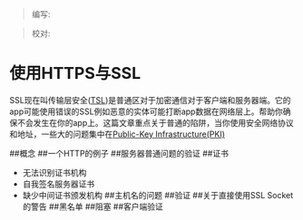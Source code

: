 > 编写:

> 校对:

# 使用HTTPS与SSL
SSL现在叫传输层安全([TSL](http://en.wikipedia.org/wiki/Transport_Layer_Security))是普通区对于加密通信对于客户端和服务器端。它的app可能使用错误的SSL例如恶意的实体可能打断app数据在网络层上。帮助你确保不会发生在你的app上。这篇文章重点关于普通的陷阱，当你使用安全网络协议和地址，一些大的问题集中在[Public-Key Infrastructure(PKI)](http://en.wikipedia.org/wiki/Public-key_infrastructure)

##概念
##一个HTTP的例子
##服务器普通问题的验证
##证书
* 无法识别证书机构
* 自我签名服务器证书
* 缺少中间证书颁发机构
##主机名的问题
##验证
##关于直接使用SSL Socket的警告
##黑名单
##阻塞
##客户端验证